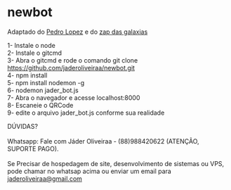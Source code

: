 # newbot
Adaptado do [Pedro Lopez](https://github.com/pedroslopez/whatsapp-web.js) e do [zap das galaxias](https://github.com/pedroherpeto/zapdasgalaxias)<br>

1- Instale o node<br>
2- Instale o gitcmd<br>
3- Abra o gitcmd e rode o comando git clone https://github.com/jaderoliveiraa/newbot.git<br>
4- npm install<br>
5- npm install nodemon -g<br>
6- nodemon jader_bot.js<br>
7- Abra o navegador e acesse localhost:8000<br>
8- Escaneie o QRCode<br>
9- edite o arquivo jader_bot.js conforme sua realidade<br>

DÚVIDAS?<br><br>
Whatsapp: Fale com Jáder Oliveiraa - (88)988420622 (ATENÇÃO, SUPORTE PAGO).
<br><br>
Se Precisar de hospedagem de site, desenvolvimento de sistemas ou VPS, pode chamar no whatsap acima ou enviar um email para jaderoliveiraa@gmail.com
